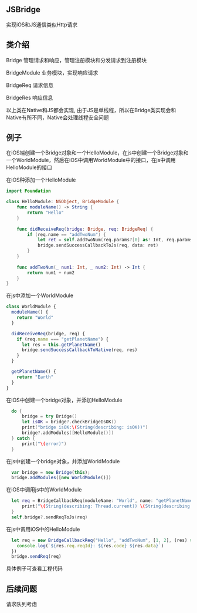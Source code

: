 ## JSBridge

实现iOS和JS通信类似Http请求

## 类介绍
Bridge 管理请求和响应，管理注册模块和分发请求到注册模块

BridgeModule 业务模块，实现响应请求

BridgeReq 请求信息

BridgeRes 响应信息

以上类在Native和JS都会实现, 由于JS是单线程，所以在Bridge类实现会和Native有所不同，Native会处理线程安全问题


## 例子
在iOS端创建一个Bridge对象和一个HelloModule，在js中创建一个Bridge对象和一个WorldModule，然后在iOS中调用WorldModule中的接口，在js中调用HelloModule的接口

在iOS种添加一个HelloModule
```swift
import Foundation

class HelloModule: NSObject, BridgeModule {
    func moduleName() -> String {
        return "Hello"
    }
    
    func didReceiveReq(bridge: Bridge, req: BridgeReq) {
        if (req.name == "addTwoNum") {
            let ret = self.addTwoNum(req.params?[0] as! Int, req.params?[1] as! Int)
            bridge.sendSuccessCallbackToJs(req, data: ret)
        }
    }
    
    func addTwoNum(_ num1: Int, _ num2: Int) -> Int {
        return num1 + num2
    }
}
```

在js中添加一个WorldModule
```js
class WorldModule {
  moduleName() {
    return "World"
  }

  didReceiveReq(bridge, req) {
    if (req.name === "getPlanetName") {
      let res = this.getPlanetName()
      bridge.sendSuccessCallbackToNative(req, res)
    }
  }

  getPlanetName() {
    return "Earth"
  }
}
```

在iOS中创建一个bridge对象，并添加HelloModule
```swift
  do {
      bridge = try Bridge()
      let isOK = bridge?.checkBridgeIsOK()
      print("bridge isOK:\(String(describing: isOK))")
      bridge?.addModules([HelloModule()])
  } catch {
      print("\(error)")
  }
```

在js中创建一个bridge对象，并添加WorldModule
```js
  var bridge = new Bridge(this);
  bridge.addModules([new WorldModule()])
```

在iOS中调用js中的WorldModule
```swift
  let req = BridgeCallbackReq(moduleName: "World", name: "getPlanetName", params: nil) { res in
      print("\(String(describing: Thread.current)) \(String(describing: res.req.reqId)): \(String(describing: res.code?.rawValue)) \(String(describing: res.data))")
  }
  self.bridge?.sendReqToJs(req)
```

在js中调用iOS中的HelloModule
```js
  let req = new BridgeCallbackReq("Hello", "addTwoNum", [1, 2], (res) => {
    console.log(`${res.req.reqId}: ${res.code} ${res.data}`)
  })
  bridge.sendReq(req)
```

具体例子可查看工程代码

## 后续问题
请求队列考虑